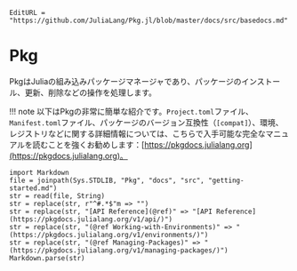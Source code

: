 ```@meta
EditURL = "https://github.com/JuliaLang/Pkg.jl/blob/master/docs/src/basedocs.md"
```

# Pkg

PkgはJuliaの組み込みパッケージマネージャであり、パッケージのインストール、更新、削除などの操作を処理します。

!!! note
    以下はPkgの非常に簡単な紹介です。`Project.toml`ファイル、`Manifest.toml`ファイル、パッケージのバージョン互換性（`[compat]`）、環境、レジストリなどに関する詳細情報については、こちらで入手可能な完全なマニュアルを読むことを強くお勧めします：[https://pkgdocs.julialang.org](https://pkgdocs.julialang.org)。


```@eval
import Markdown
file = joinpath(Sys.STDLIB, "Pkg", "docs", "src", "getting-started.md")
str = read(file, String)
str = replace(str, r"^#.*$"m => "")
str = replace(str, "[API Reference](@ref)" => "[API Reference](https://pkgdocs.julialang.org/v1/api/)")
str = replace(str, "(@ref Working-with-Environments)" => "(https://pkgdocs.julialang.org/v1/environments/)")
str = replace(str, "(@ref Managing-Packages)" => "(https://pkgdocs.julialang.org/v1/managing-packages/)")
Markdown.parse(str)
```
